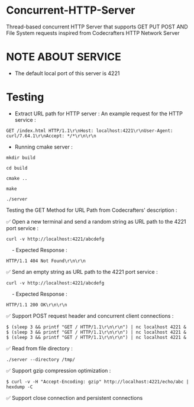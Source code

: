 # Concurrent-HTTP-Server
Thread-based concurrent HTTP Server that supports GET PUT POST AND File System requests inspired from Codecrafters 
HTTP Network Server 

# NOTE ABOUT SERVICE 

* The default local port of this server is 4221

# Testing

* Extract URL path for HTTP server :
  An example request for the HTTP service :
  
```
GET /index.html HTTP/1.1\r\nHost: localhost:4221\r\nUser-Agent: curl/7.64.1\r\nAccept: */*\r\n\r\n
```

* Running cmake server : 

```
mkdir build

cd build 

cmake ..

make 

./server

```

Testing the GET Method for URL Path from Codecrafters' description : 


✅ Open a new terminal and send a random string as URL path to the 4221 port service : 

```
curl -v http://localhost:4221/abcdefg
```

&nbsp; &nbsp; - Expected Response :

```
HTTP/1.1 404 Not Found\r\n\r\n
```

✅ Send an empty string as URL path to the 4221 port service : 

```
curl -v http://localhost:4221/abcdefg
```

&nbsp; &nbsp; - Expected Response :

```
HTTP/1.1 200 OK\r\n\r\n
```

✅ Support POST request header and concurrent client connections : 

```
$ (sleep 3 && printf "GET / HTTP/1.1\r\n\r\n") | nc localhost 4221 &
$ (sleep 3 && printf "GET / HTTP/1.1\r\n\r\n") | nc localhost 4221 &
$ (sleep 3 && printf "GET / HTTP/1.1\r\n\r\n") | nc localhost 4221 &
```

✅ Read from file directory : 
```
./server --directory /tmp/

```

✅ Support gzip compression optimization : 

```
$ curl -v -H "Accept-Encoding: gzip" http://localhost:4221/echo/abc | hexdump -C
```

✅ Support close connection and persistent connections
